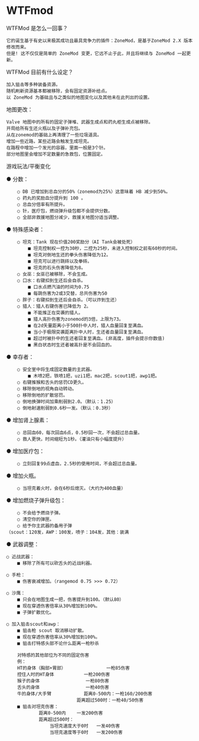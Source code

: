 # WTFmod
WTFMod 是怎么一回事？

	它的诞生基于有史以来极其成功且最具竞争力的插件：ZoneMod，是基于ZoneMod 2.X 版本修改而来。
	但是! 这不仅仅是简单的 ZoneMod 变更，它远不止于此，并且将继续与 ZoneMod 一起更新。

WTFMod 目前有什么设定？

	加入狙击等多种装备资源。
	随机刷新资源基本都被移除，会有固定资源补给点。
	以 ZoneMod 为基础且与之类似的地图变化以及其他未在此列出的设置。


地图更改：

	Valve 地图中的所有的固定子弹堆、武器生成点和药丸柜生成点被移除。
	开局给所有生还火瓶以及子弹补充包。
	从在zonemod的基础上再清理了一些垃圾道具。
	增加一些近路，某些近路会触发生成坦克。
	在路程中增加一个发光的容器，里面一般是3个针。
	部分地图里会增加不定数量的急救包，位置固定。


游戏玩法/平衡变化

● 分数：

		○ DB 已增加到总血分的50%（zonemod为25%）这意味着 HB 减少到50%。
		○ 药丸的奖励血分提升到 100 。
		○ 总血分倍率有所提升。
		○ 针，医疗包，燃烧弹升级包都不会提供分数。
		○ 全部非救援地图分减少，救援关地图分适当调整。
● 特殊感染者：

		○ 坦克：Tank 现在价值200奖励分（AI Tank会被处死） 
			■ 坦克控制权一控为30秒，二控为25秒，未进入控制权之前有60秒的时间。
			■ 坦克对倒地生还的拳头伤害降低为12。
			■ 坦克可以进行跳砖以及拳砖。
			■ 坦克的石头伤害降低为8。
		○ 女巫：女巫已被移除，不会生成。
		○ 口水：右键扣到生还后会自杀。
			■ 口水点燃汽油的时间为0.75
			■ 每跳伤害为2或3交替，总共伤害为50
		○ 胖子：右键扣到生还后会自杀。（可以炸到生还）
		○ 猎人：猎人右键伤害已降低为 2。
			■ 不能推正在突袭的猎人。
			■ 猎人高扑伤害为zonemod的3倍，上限为73。
			■ 在2d矢量距离小于500扑中人时，猎人血量回复至满血。
			■ 当小于极限突袭距离扑中人时，生还者血量回复至满血。
			■ 超过时被扑中的生还者回复至满血。(非高度，插件会提示你数值)
			■ 黑白状态时生还者被高扑是不会回血的。

● 幸存者：

		○ 安全室中将生成固定数量的主武器。
			■ 木喷2把，铁喷1把，uzi1把，mac2把，scout1把，awp1把。
		○ 右键推猴和舌头的惩罚CD更久。
		○ 移除倒地的视角自动转动。
		○ 移除倒地的扩散惩罚。
		○ 倒地换弹时间加乘削弱到2.0。（默认：1.25）
		○ 倒地射速削弱到0.6秒一发。（默认：0.3秒）
● 增加肾上腺素：

		○ 总回血60，每次回血6点，0.5秒回一次，不会超过总血量。
		○ 救人更快，时间缩短为1秒。（灌油只有小幅度提升）
● 增加医疗包：

		○ 立刻回复99点虚血，2.5秒的使用时间，不会超过总血量。
● 增加火瓶。

		○ 当坦克着火时，会在6秒后熄灭。（大约为400血量）
● 增加燃烧子弹升级包：

		○ 不会给予燃烧子弹。
		○ 清空你的弹匣。
		○ 给予你主武器的备用子弹
	（scout：120发，AWP：100发，喷子：104发，其他：装满

● 武器调整：
	
	○ 近战武器：
		■ 移除了所有可以砍舌头的近战利器。
	
	○ 手枪：
		■ 伤害衰减增加。（rangemod 0.75 >>> 0.72）
		
	○ 沙鹰：
		■ 只会在地图生成一把，伤害提升到100。（默认80）
		■ 现在穿透伤害倍率从30%增加到100%。
		■ 子弹扩散优化。
                           
	○ 加入狙击scout和awp：
		■ 狙击枪 scout 取消移动扩散。
		■ 现在穿透伤害倍率从30%增加到100%。
		■ 狙击打特感头部不论什么距离一枪秒杀  
		
		对特感的其他部位为不同的固定伤害
		例：
		HT的身体（胸部+胃部）		       一枪85伤害
		控住人时的HT身体			一枪200伤害
		猴子的身体				  一枪80伤害
		舌头的身体				  一枪40伤害
		牛的身体/大手臂			距离0-500内：一枪160/200伤害
						      距离超过500时：一枪40/50伤害
		■ 狙击对坦克伤害：
				距离0-500内	一发200伤害
				距离超过500时：
					当坦克速度大于0时	一发40伤害
					当坦克速度等于0时	一发200伤害
